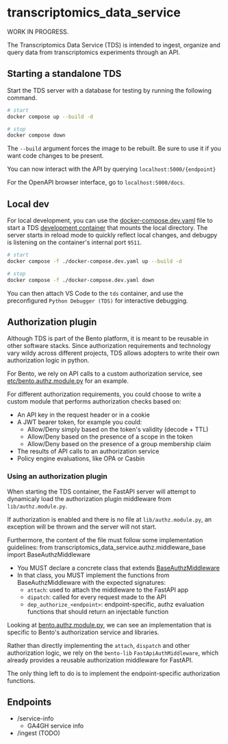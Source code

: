 # transcriptomics_data_service

WORK IN PROGRESS.

The Transcriptomics Data Service (TDS) is intended to ingest, organize and query data from transcriptomics experiments through an API.

## Starting a standalone TDS

Start the TDS server with a database for testing by running the following command.
```bash
# start
docker compose up --build -d

# stop
docker compose down
```
The `--build` argument forces the image to be rebuilt. Be sure to use it if you want code changes to be present.

You can now interact with the API by querying `localhost:5000/{endpoint}`

For the OpenAPI browser interface, go to `localhost:5000/docs`.

## Local dev

For local development, you can use the [docker-compose.dev.yaml](./docker-compose.dev.yaml) file to start a TDS 
[development container](https://code.visualstudio.com/docs/devcontainers/containers) that mounts the local directory.
The server starts in reload mode to quickly reflect local changes, and debugpy is listening on the container's internal port `9511`.

```bash
# start
docker compose -f ./docker-compose.dev.yaml up --build -d

# stop
docker compose -f ./docker-compose.dev.yaml down
```

You can then attach VS Code to the `tds` container, and use the preconfigured `Python Debugger (TDS)` for interactive debugging.

## Authorization plugin

Although TDS is part of the Bento platform, it is meant to be reusable in other software stacks.
Since authorization requirements and technology vary wildy across different projects, 
TDS allows adopters to write their own authorization logic in python.

For Bento, we rely on API calls to a custom authorization service, 
see [etc/bento.authz.module.py](./etc/bento.authz.module.py) for an example.

For different authorization requirements, you could choose to write a custom module that performs authorization checks based on:
* An API key in the request header or in a cookie
* A JWT bearer token, for example you could:
  * Allow/Deny simply based on the token's validity (decode + TTL)
  * Allow/Deny based on the presence of a scope in the token
  * Allow/Deny based on the presence of a group membership claim
* The results of API calls to an authorization service
* Policy engine evaluations, like OPA or Casbin

### Using an authorization plugin

When starting the TDS container, the FastAPI server will attempt to dynamicaly load the authorization plugin 
middleware from `lib/authz.module.py`.

If authorization is enabled and there is no file at `lib/authz.module.py`, an exception will be thrown and the server
will not start.

Furthermore, the content of the file must follow some implementation guidelines:
from transcriptomics_data_service.authz.middleware_base import BaseAuthzMiddleware

- You MUST declare a concrete class that extends [BaseAuthzMiddleware](./transcriptomics_data_service/authz/middleware_base.py)
- In that class, you MUST implement the functions from BaseAuthzMiddleware with the expected signatures:
  - `attach`: used to attach the middleware to the FastAPI app
  - `dipatch`: called for every request made to the API
  - `dep_authorize_<endpoint>`: endpoint-specific, authz evaluation functions that should return an injectable function

Looking at [bento.authz.module.py](./etc/bento.authz.module.py), we can see an implementation that is specific to 
Bento's authorization service and libraries.

Rather than directly implementing the `attach`, `dispatch` and other authorization logic, we rely on the `bento-lib` 
`FastApiAuthMiddleware`, which already provides a reusable authorization middleware for FastAPI.

The only thing left to do is to implement the endpoint-specific authorization functions.

## Endpoints

* /service-info
  * GA4GH service info
* /ingest (TODO)
